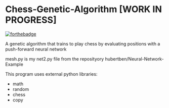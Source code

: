 # Chess-Genetic-Algorithm [WORK IN PROGRESS]

[![forthebadge](https://forthebadge.com/images/badges/made-with-python.svg)](https://forthebadge.com)

A genetic algorithm that trains to play chess by evaluating positions with a push-forward neural network

mesh.py is my net2.py file from the reposityory hubertben/Neural-Network-Example

This program uses external python libraries:
  - math
  - random
  - chess
  - copy
